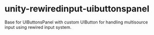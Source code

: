 # unity-rewiredinput-uibuttonspanel
Base for UIButtonsPanel with custom UIButton for handling multisource input using rewired input system.
